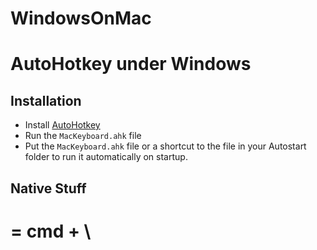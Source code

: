 # WindowsOnMac

AutoHotkey under Windows
==============================================

Installation
------------

- Install [AutoHotkey](http://www.autohotkey.com/) 
- Run the `MacKeyboard.ahk` file
- Put the `MacKeyboard.ahk` file or a shortcut to the file in your Autostart folder to run it automatically on startup.

Native Stuff
------------
# = cmd + \
